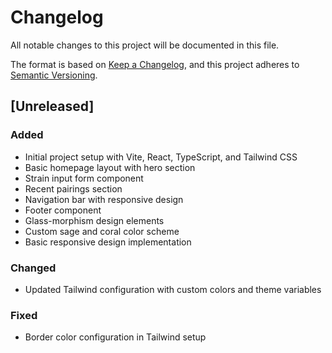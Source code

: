 # Changelog

All notable changes to this project will be documented in this file.

The format is based on [Keep a Changelog](https://keepachangelog.com/en/1.0.0/),
and this project adheres to [Semantic Versioning](https://semver.org/spec/v2.0.0.html).

## [Unreleased]

### Added
- Initial project setup with Vite, React, TypeScript, and Tailwind CSS
- Basic homepage layout with hero section
- Strain input form component
- Recent pairings section
- Navigation bar with responsive design
- Footer component
- Glass-morphism design elements
- Custom sage and coral color scheme
- Basic responsive design implementation

### Changed
- Updated Tailwind configuration with custom colors and theme variables

### Fixed
- Border color configuration in Tailwind setup